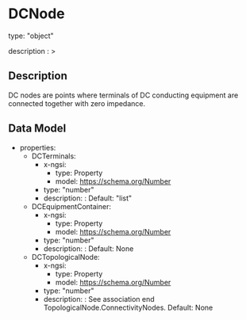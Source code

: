 # DCNode
type: "object"
description : >
## Description
DC nodes are points where terminals of DC conducting equipment are connected together with zero impedance.

## Data Model
  - properties:
    - DCTerminals:
      - x-ngsi:
        - type: Property
        - model: https://schema.org/Number
      - type: "number"
      - description: :  Default: "list"
    - DCEquipmentContainer:
      - x-ngsi:
        - type: Property
        - model: https://schema.org/Number
      - type: "number"
      - description: :  Default: None
    - DCTopologicalNode:
      - x-ngsi:
        - type: Property
        - model: https://schema.org/Number
      - type: "number"
      - description: : See association end TopologicalNode.ConnectivityNodes. Default: None
